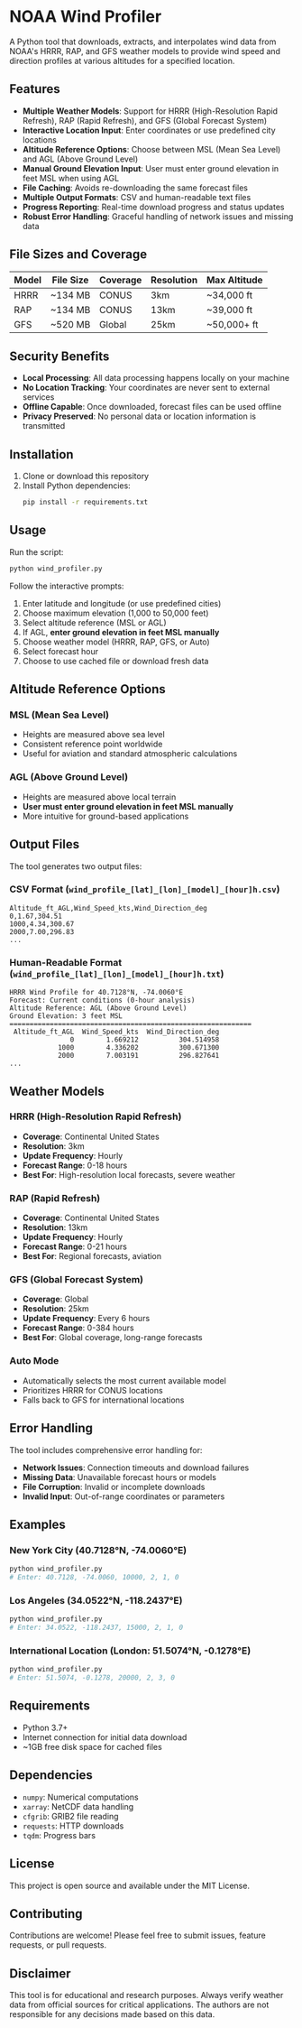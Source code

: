 # NOAA Wind Profiler

A Python tool that downloads, extracts, and interpolates wind data from NOAA's HRRR, RAP, and GFS weather models to provide wind speed and direction profiles at various altitudes for a specified location.

## Features

- **Multiple Weather Models**: Support for HRRR (High-Resolution Rapid Refresh), RAP (Rapid Refresh), and GFS (Global Forecast System)
- **Interactive Location Input**: Enter coordinates or use predefined city locations
- **Altitude Reference Options**: Choose between MSL (Mean Sea Level) and AGL (Above Ground Level)
- **Manual Ground Elevation Input**: User must enter ground elevation in feet MSL when using AGL
- **File Caching**: Avoids re-downloading the same forecast files
- **Multiple Output Formats**: CSV and human-readable text files
- **Progress Reporting**: Real-time download progress and status updates
- **Robust Error Handling**: Graceful handling of network issues and missing data

## File Sizes and Coverage

| Model | File Size | Coverage | Resolution | Max Altitude |
|-------|-----------|----------|------------|--------------|
| HRRR  | ~134 MB   | CONUS    | 3km        | ~34,000 ft   |
| RAP   | ~134 MB   | CONUS    | 13km       | ~39,000 ft   |
| GFS   | ~520 MB   | Global   | 25km       | ~50,000+ ft  |

## Security Benefits

- **Local Processing**: All data processing happens locally on your machine
- **No Location Tracking**: Your coordinates are never sent to external services
- **Offline Capable**: Once downloaded, forecast files can be used offline
- **Privacy Preserved**: No personal data or location information is transmitted

## Installation

1. Clone or download this repository
2. Install Python dependencies:
   ```bash
   pip install -r requirements.txt
   ```

## Usage

Run the script:
```bash
python wind_profiler.py
```

Follow the interactive prompts:
1. Enter latitude and longitude (or use predefined cities)
2. Choose maximum elevation (1,000 to 50,000 feet)
3. Select altitude reference (MSL or AGL)
4. If AGL, **enter ground elevation in feet MSL manually**
5. Choose weather model (HRRR, RAP, GFS, or Auto)
6. Select forecast hour
7. Choose to use cached file or download fresh data

## Altitude Reference Options

### MSL (Mean Sea Level)
- Heights are measured above sea level
- Consistent reference point worldwide
- Useful for aviation and standard atmospheric calculations

### AGL (Above Ground Level)
- Heights are measured above local terrain
- **User must enter ground elevation in feet MSL manually**
- More intuitive for ground-based applications

## Output Files

The tool generates two output files:

### CSV Format (`wind_profile_[lat]_[lon]_[model]_[hour]h.csv`)
```csv
Altitude_ft_AGL,Wind_Speed_kts,Wind_Direction_deg
0,1.67,304.51
1000,4.34,300.67
2000,7.00,296.83
...
```

### Human-Readable Format (`wind_profile_[lat]_[lon]_[model]_[hour]h.txt`)
```
HRRR Wind Profile for 40.7128°N, -74.0060°E
Forecast: Current conditions (0-hour analysis)
Altitude Reference: AGL (Above Ground Level)
Ground Elevation: 3 feet MSL
============================================================
 Altitude_ft_AGL  Wind_Speed_kts  Wind_Direction_deg
               0        1.669212          304.514958
            1000        4.336202          300.671300
            2000        7.003191          296.827641
...
```

## Weather Models

### HRRR (High-Resolution Rapid Refresh)
- **Coverage**: Continental United States
- **Resolution**: 3km
- **Update Frequency**: Hourly
- **Forecast Range**: 0-18 hours
- **Best For**: High-resolution local forecasts, severe weather

### RAP (Rapid Refresh)
- **Coverage**: Continental United States
- **Resolution**: 13km
- **Update Frequency**: Hourly
- **Forecast Range**: 0-21 hours
- **Best For**: Regional forecasts, aviation

### GFS (Global Forecast System)
- **Coverage**: Global
- **Resolution**: 25km
- **Update Frequency**: Every 6 hours
- **Forecast Range**: 0-384 hours
- **Best For**: Global coverage, long-range forecasts

### Auto Mode
- Automatically selects the most current available model
- Prioritizes HRRR for CONUS locations
- Falls back to GFS for international locations

## Error Handling

The tool includes comprehensive error handling for:
- **Network Issues**: Connection timeouts and download failures
- **Missing Data**: Unavailable forecast hours or models
- **File Corruption**: Invalid or incomplete downloads
- **Invalid Input**: Out-of-range coordinates or parameters

## Examples

### New York City (40.7128°N, -74.0060°E)
```bash
python wind_profiler.py
# Enter: 40.7128, -74.0060, 10000, 2, 1, 0
```

### Los Angeles (34.0522°N, -118.2437°E)
```bash
python wind_profiler.py
# Enter: 34.0522, -118.2437, 15000, 2, 1, 0
```

### International Location (London: 51.5074°N, -0.1278°E)
```bash
python wind_profiler.py
# Enter: 51.5074, -0.1278, 20000, 2, 3, 0
```

## Requirements

- Python 3.7+
- Internet connection for initial data download
- ~1GB free disk space for cached files

## Dependencies

- `numpy`: Numerical computations
- `xarray`: NetCDF data handling
- `cfgrib`: GRIB2 file reading
- `requests`: HTTP downloads
- `tqdm`: Progress bars

## License

This project is open source and available under the MIT License.

## Contributing

Contributions are welcome! Please feel free to submit issues, feature requests, or pull requests.

## Disclaimer

This tool is for educational and research purposes. Always verify weather data from official sources for critical applications. The authors are not responsible for any decisions made based on this data.
